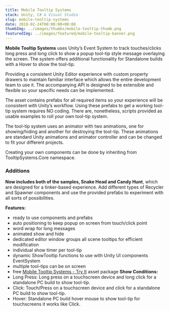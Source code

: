 ```yaml
---
title: Mobile Tooltip Systems
stack: Unity, C# & Visual Studio
slug: mobile-tooltip-systems
date: 2019-02-24T00:00:00+00:00
thumbImg: ../images/thumbs/mobile-tooltip-thumb.png
featuredImg: ../images/featured/mobile-tooltip-banner.png
---
```


**Mobile Tooltip Systems** uses Unity’s Event System to track touches/clicks long press and long click to show a popup tool-tip style message overlaying the screen. The system offers additional functionality for Standalone builds with a Hover to show the tool-tip.

Providing a consistent Unity Editor experience with custom property drawers to maintain familiar interface which allows the entire development team to use it. The accompanying API is designed to be extensible and flexible so your specific needs can be implemented.

The asset contains prefabs for all required items so your experience will be consistent with Unity’s workflow. Using these prefabs to get a working tool-tip system requires NO coding. There are, nonetheless, scripts provided as usable examples to roll your own tool-tip system.

The tool-tip system uses an animator with two animations, one for showing/hiding and another for destroying the tool-tip. These animations are standard Unity animations and animator controller and can be changed to fit your different projects.

Creating your own components can be done by inheriting from TooltipSystems.Core namespace.

### Additions

**Now includes both of the samples, Snake Head and Candy Hunt**, which are designed for a tinker-based experience. Add different types of Recycler and Spawner components and use the provided prefabs to experiment with all sorts of possibilities.

**Features:**
- ready to use components and prefabs
- auto positioning to keep popup on screen from touch/click point
- word wrap for long messages
- animated show and hide
- dedicated editor window groups all scene tooltips for efficient modification
- individual show timer per tool-tip
- dynamic ShowTooltip functions to use with Unity UI components EventSystem
- multiple tool-tips can be on screen
- free [Mobile Tooltip Systems - Try It](https://assetstore.unity.com/packages/slug/73882) asset package
**Show Conditions:**
- Long Press: Long press on a touchscreen device and long click for a standalone PC build to show tool-tip.
- Click: Touch/Press on a touchscreen device and click for a standalone PC build to show tool-tip.
- Hover: Standalone PC build hover mouse to show tool-tip for touchscreens it works like Click.